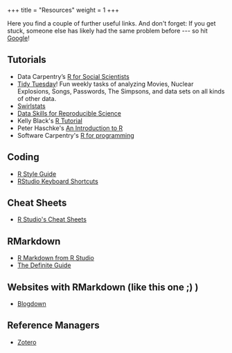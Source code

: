 +++
title = "Resources"
weight = 1
+++

Here you find a couple of further useful links. And don't forget: If you get stuck, someone else has likely had the same problem before --- so hit [Google](https://google.com)!

## Tutorials
- Data Carpentry’s [R for Social Scientists](https://datacarpentry.org/r-socialsci/)
- [Tidy Tuesday](https://www.tidytuesday.com/)! Fun weekly tasks of analyzing Movies, Nuclear Explosions, Songs, Passwords, The Simpsons, and data sets on all kinds of other data.
- [Swirlstats](https://swirlstats.com/)
- [Data Skills for Reproducible Science](https://psyteachr.github.io/msc-data-skills/)
- Kelly Black's [R Tutorial](https://www.cyclismo.org/tutorial/R/)
- Peter Haschke's [An Introduction to R](http://www.sas.rochester.edu/psc/thestarlab/help/rcourse/R-Course.pdf)
- Software Carpentry's [R for programming](https://swcarpentry.github.io/r-novice-inflammation/)

## Coding
- [R Style Guide](http://adv-r.had.co.nz/Style.html)
- [RStudio Keyboard Shortcuts](https://support.rstudio.com/hc/en-us/articles/200711853-Keyboard-Shortcuts)

## Cheat Sheets
- [R Studio's Cheat Sheets](https://rstudio.com/resources/cheatsheets/)

## RMarkdown
- [R Markdown from R Studio](https://rmarkdown.rstudio.com/lesson-1.html)
- [The Definite Guide](https://bookdown.org/yihui/rmarkdown/)

## Websites with RMarkdown (like this one ;) )
- [Blogdown](https://bookdown.org/yihui/blogdown/)

## Reference Managers
- [Zotero](https://www.zotero.org/)